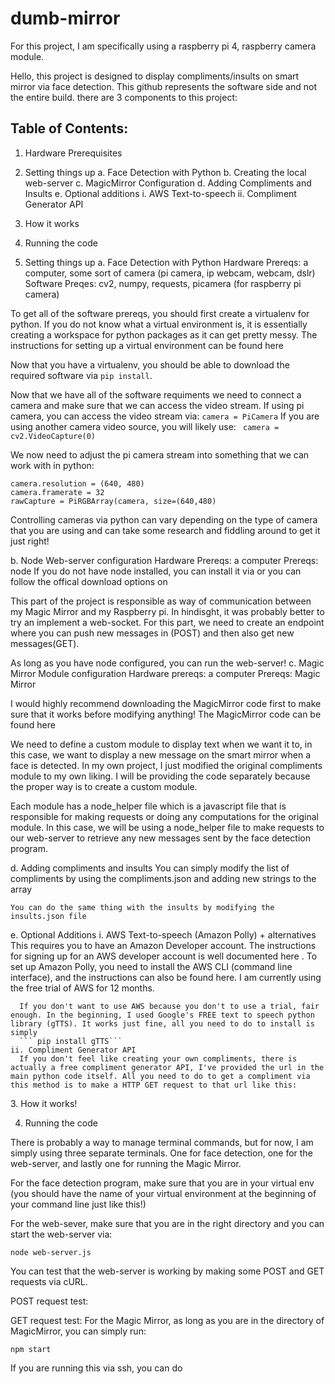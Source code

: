 # dumb-mirror

For this project, I am specifically using a raspberry pi 4, raspberry camera module.

Hello, this project is designed to display compliments/insults on smart mirror via face detection. This github represents the software side and not the entire build. there are 3 components to this project:

## Table of Contents:

1. Hardware Prerequisites 
2. Setting things up
  a. Face Detection with Python
  b. Creating the local web-server
  c. MagicMirror Configuration
  d. Adding Compliments and Insults
  e. Optional additions
    i. AWS Text-to-speech
    ii. Compliment Generator API
3. How it works
4. Running the code




2. Setting things up
a. Face Detection with Python
  Hardware Prereqs: a computer, some sort of camera (pi camera, ip webcam, webcam, dslr)
  Software Preqes: cv2, numpy, requests, picamera (for raspberry pi camera)
  
  To get all of the software prereqs, you should first create a virtualenv for python. If you do not know what a virtual environment is, it is essentially creating a workspace for python packages as it can get pretty messy. The instructions for setting up a virtual environment can be found here <insert link here>
  
  Now that you have a virtualenv, you should be able to download the required software via ```pip install```. 
  
  Now that we have all of the software requiments we need to connect a camera and make sure that we can access the video stream. If using pi camera, you can access the video stream via:
  ``` camera = PiCamera ```
  If you are using another camera video source, you will likely use:
  ``` camera = cv2.VideoCapture(0)```
  
  We now need to adjust the pi camera stream into something that we can work with in python:
  ```
  camera.resolution = (640, 480)
  camera.framerate = 32
  rawCapture = PiRGBArray(camera, size=(640,480)
  ```
  Controlling cameras via python can vary depending on the type of camera that you are using and can take some research and fiddling around to get it just right!
  
b. Node Web-server configuration
  Hardware Prereqs: a computer
  Prereqs: node
  If you do not have node installed, you can install it via <insert instruction here> or you can follow the offical download options on <insert node download link here>
  
  This part of the project is responsible as way of communication between my Magic Mirror and my Raspberry pi. In hindisght, it was probably better to try an implement a web-socket. For this part, we need to create an endpoint where you can push new messages in (POST) and then also get new messages(GET).
  
  As long as you have node configured, you can run the web-server!
c. Magic Mirror Module configuration
  Hardware prereqs: a computer
  Prereqs: Magic Mirror
  
  I would highly recommend downloading the MagicMirror code first to make sure that it works before modifying anything! The MagicMirror code can be found here <insert MagicMirror link>

  We need to define a custom module to display text when we want it to, in this case, we want to display a new message on the smart mirror when a face is detected. In my own project, I just modified the original compliments module to my own liking. I will be providing the code separately because the proper way is to create a custom module. 
  
  Each module has a node_helper file which is a javascript file that is responsible for making requests or doing any computations for the original module. In this case, we will be using a node_helper file to make requests to our web-server to retrieve any new messages sent by the face detection program.
  <insert code here>
  
  d. Adding compliments and insults
    You can simply modify the list of compliments by using the compliments.json and adding new strings to the array
    
    You can do the same thing with the insults by modifying the insults.json file
    
  e. Optional Additions
    i. AWS Text-to-speech (Amazon Polly) + alternatives
      This requires you to have an Amazon Developer account. The instructions for signing up for an AWS developer account is well documented here <insert link here>. To set up Amazon Polly, you need to install the AWS CLI (command line interface), and the instructions can also be found here. I am currently using the free trial of AWS for 12 months.
  
      If you don't want to use AWS because you don't to use a trial, fair enough. In the beginning, I used Google's FREE text to speech python library (gTTS). It works just fine, all you need to do to install is simply 
      ``` pip install gTTS``` 
    ii. Compliment Generator API
      If you don't feel like creating your own compliments, there is actually a free compliment generator API, I've provided the url in the main python code itself. All you need to do to get a compliment via this method is to make a HTTP GET request to that url like this:
 <insert screenshot of complimentr API>
3. How it works!

4. Running the code

There is probably a way to manage terminal commands, but for now, I am simply using three separate terminals. One for face detection, one for the web-server, and lastly one for running the Magic Mirror.

For the face detection program, make sure that you are in your virtual env (you should have the name of your virtual environment at the beginning of your command line just like this!)

For the web-sever, make sure that you are in the right directory and you can start the web-server via:
``` 
node web-server.js
```

You can test that the web-server is working by making some POST and GET requests via cURL.

POST request test:
<insert screenshot here>
  
GET request test:
For the Magic Mirror, as long as you are in the directory of MagicMirror, you can simply run:
```
npm start
``` 
If you are running this via ssh, you can do <insert rest of instructions here>
